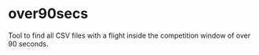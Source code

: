 # over90secs
Tool to find all CSV files with a flight inside the competition window of over 90 seconds.
